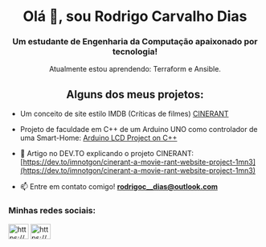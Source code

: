 <h1 align="center">Olá 👋, sou Rodrigo Carvalho Dias</h1>
<h3 align="center">Um estudante de Engenharia da Computação apaixonado por tecnologia!</h3>

<p align="center"> Atualmente estou aprendendo: Terraform e Ansible.</p>

<h2 align="center">Alguns dos meus projetos: </h2>

- Um conceito de site estilo IMDB (Críticas de filmes) [CINERANT](https://github.com/imnotgon/CINERANT)

- Projeto de faculdade em C++ de um Arduino UNO como controlador de uma Smart-Home: [Arduino LCD Project on C++](https://github.com/imnotgon/Arduino-5-LCD-Displays-College-Project)

- 📝 Artigo no DEV.TO explicando o projeto CINERANT: [https://dev.to/imnotgon/cinerant-a-movie-rant-website-project-1mn3](https://dev.to/imnotgon/cinerant-a-movie-rant-website-project-1mn3)

- 📫 Entre em contato comigo! **rodrigoc__dias@outlook.com**

<h3 align="left">Minhas redes sociais:</h3>
<p align="left">
<a href="https://dev.to/imnotgon" target="blank"><img align="center" src="https://raw.githubusercontent.com/rahuldkjain/github-profile-readme-generator/master/src/images/icons/Social/devto.svg" alt="https://dev.to/imnotgon" height="30" width="40" /></a>
<a href="https://www.linkedin.com/in/rodrigo-carvalho-dias-0b6768208/" target="blank"><img align="center" src="https://raw.githubusercontent.com/rahuldkjain/github-profile-readme-generator/master/src/images/icons/Social/linked-in-alt.svg" alt="https://www.linkedin.com/in/rodrigo-carvalho-0b6768208/" height="30" width="40" /></a>
</p>
